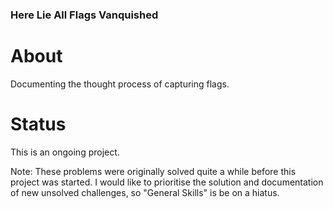 ### Here Lie All Flags Vanquished

# About
Documenting the thought process of capturing flags.

# Status
This is an ongoing project.

Note: These problems were originally solved quite a while before this project was started. 
I would like to prioritise the solution and documentation of new unsolved challenges, so 
"General Skills" is be on a hiatus.
